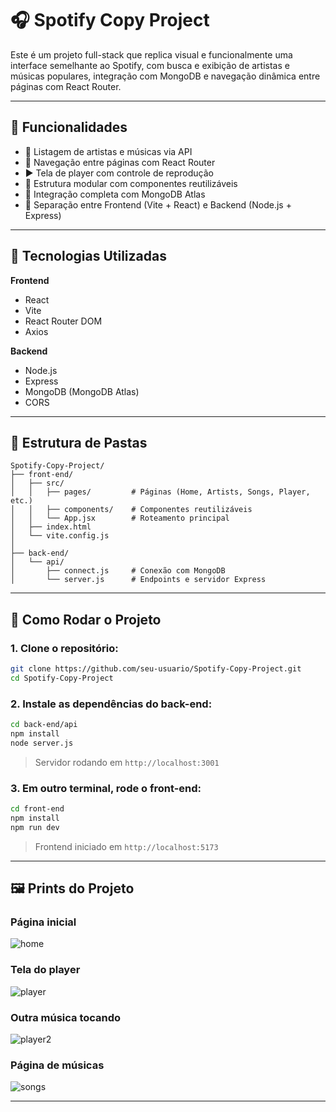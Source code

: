 
# 🎧 Spotify Copy Project

Este é um projeto full-stack que replica visual e funcionalmente uma interface semelhante ao Spotify, com busca e exibição de artistas e músicas populares, integração com MongoDB e navegação dinâmica entre páginas com React Router.

---

## 🚀 Funcionalidades

- 🎵 Listagem de artistas e músicas via API
- 🔁 Navegação entre páginas com React Router
- ▶️ Tela de player com controle de reprodução
- 🧠 Estrutura modular com componentes reutilizáveis
- 📡 Integração completa com MongoDB Atlas
- 🎯 Separação entre Frontend (Vite + React) e Backend (Node.js + Express)

---

## 🧪 Tecnologias Utilizadas

**Frontend**
- React
- Vite
- React Router DOM
- Axios

**Backend**
- Node.js
- Express
- MongoDB (MongoDB Atlas)
- CORS

---

## 📂 Estrutura de Pastas

```
Spotify-Copy-Project/
├── front-end/
│   ├── src/
│   │   ├── pages/         # Páginas (Home, Artists, Songs, Player, etc.)
│   │   ├── components/    # Componentes reutilizáveis
│   │   └── App.jsx        # Roteamento principal
│   ├── index.html
│   └── vite.config.js
│
├── back-end/
│   └── api/
│       ├── connect.js     # Conexão com MongoDB
│       └── server.js      # Endpoints e servidor Express
```

---

## 🔧 Como Rodar o Projeto

### 1. Clone o repositório:

```bash
git clone https://github.com/seu-usuario/Spotify-Copy-Project.git
cd Spotify-Copy-Project
```

### 2. Instale as dependências do back-end:

```bash
cd back-end/api
npm install
node server.js
```

> Servidor rodando em `http://localhost:3001`

### 3. Em outro terminal, rode o front-end:

```bash
cd front-end
npm install
npm run dev
```

> Frontend iniciado em `http://localhost:5173`

---

## 🖼️ Prints do Projeto

### Página inicial
![home](./prints/home.png)

### Tela do player
![player](./prints/player1.png)

### Outra música tocando
![player2](./prints/player2.png)

### Página de músicas
![songs](./prints/songs.png)

---
